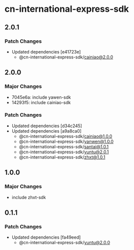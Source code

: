# cn-international-express-sdk

## 2.0.1

### Patch Changes

- Updated dependencies [e41723e]
  - @cn-international-express-sdk/cainiao@2.0.0

## 2.0.0

### Major Changes

- 7045e6a: include yawen-sdk
- 14293f5: include cainiao-sdk

### Patch Changes

- Updated dependencies [d34c245]
- Updated dependencies [a9a8ca0]
  - @cn-international-express-sdk/cainiao@1.0.0
  - @cn-international-express-sdk/yanwen@1.0.0
  - @cn-international-express-sdk/santai@1.0.1
  - @cn-international-express-sdk/yuntu@2.0.1
  - @cn-international-express-sdk/zhxt@1.0.1

## 1.0.0

### Major Changes

- include zhxt-sdk

## 0.1.1

### Patch Changes

- Updated dependencies [fa49eed]
  - @cn-international-express-sdk/yuntu@2.0.0
